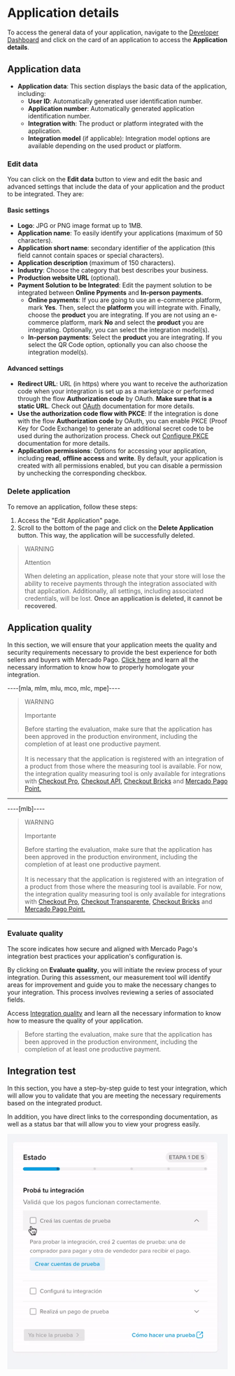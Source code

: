 # Application details

To access the general data of your application, navigate to the [Developer Dashboard](/developers/panel/app) and click on the card of an application to access the **Application details**.

## Application data

* **Application data**: This section displays the basic data of the application, including:
  - **User ID**: Automatically generated user identification number.
  - **Application number**: Automatically generated application identification number.
  - **Integration with**: The product or platform integrated with the application.
  - **Integration model** (if applicable): Integration model options are available depending on the used product or platform.

### Edit data

You can click on the **Edit data** button to view and edit the basic and advanced settings that include the data of your application and the product to be integrated. They are:

#### Basic settings

* **Logo**: JPG or PNG image format up to 1MB.
* **Application name**: To easily identify your applications (maximum of 50 characters).
* **Application short name**: secondary identifier of the application (this field cannot contain spaces or special characters).
* **Application description** (maximum of 150 characters).
* **Industry**: Choose the category that best describes your business.
* **Production website URL** (optional).
* **Payment Solution to be Integrated**: Edit the payment solution to be integrated between **Online Ppyments** and **In-person payments**.
  - **Online payments**: If you are going to use an e-commerce platform, mark **Yes**. Then, select the **platform** you will integrate with. Finally, choose the **product** you are integrating. If you are not using an e-commerce platform, mark **No** and select the **product** you are integrating. Optionally, you can select the integration model(s).
  - **In-person payments**: Select the **product** you are integrating. If you select the QR Code option, optionally you can also choose the integration model(s).

#### Advanced settings

* **Redirect URL**: URL (in https) where you want to receive the authorization code when your integration is set up as a marketplace or performed through the flow **Authorization code** by OAuth. **Make sure that is a static URL**. Check out [OAuth](/developers/en/docs/security/oauth/introduction) documentation for more details.
* **Use the authorization code flow with PKCE**: If the integration is done with the flow **Authorization code** by OAuth, you can enable PKCE (Proof Key for Code Exchange) to generate an additional secret code to be used during the authorization process.  Check out [Configure PKCE](/developers/en/docs/security/oauth/creation#:~:text=Access%20Token.-,Configure%20PKCE,-The%20PKCE%20) documentation for more details.
* **Application permissions**: Options for accessing your application, including **read**, **offline access** and **write**. By default, your application is created with all permissions enabled, but you can disable a permission by unchecking the corresponding checkbox.

### Delete application

To remove an application, follow these steps:

1. Access the "Edit Application" page.
2. Scroll to the bottom of the page and click on the **Delete Application** button.
This way, the application will be successfully deleted.

> WARNING
>
> Attention
>
> When deleting an application, please note that your store will lose the ability to receive payments through the integration associated with that application. Additionally, all settings, including associated credentials, will be lost. **Once an application is deleted, it cannot be recovered**.

## Application quality

In this section, we will ensure that your application meets the quality and security requirements necessary to provide the best experience for both sellers and buyers with Mercado Pago. [Click here](/developers/en/guides/additional-content/homologator/homologator) and learn all the necessary information to know how to properly homologate your integration.

----[mla, mlm, mlu, mco, mlc, mpe]----

> WARNING
>
> Importante
>
> Before starting the evaluation, make sure that the application has been approved in the production environment, including the completion of at least one productive payment.
> <br><br>
> It is necessary that the application is registered with an integration of a product from those where the measuring tool is available. For now, the integration quality measuring tool is only available for integrations with [Checkout Pro,](/developers/en/docs/checkout-pro/landing) [Checkout API,](/developers/en/docs/checkout-api/landing) [Checkout Bricks](/developers/en/docs/checkout-bricks/landing) and [Mercado Pago Point.](/developers/en/docs/mp-point/landing)

------------
----[mlb]----

> WARNING
>
> Importante
>
> Before starting the evaluation, make sure that the application has been approved in the production environment, including the completion of at least one productive payment.
> <br><br>
> It is necessary that the application is registered with an integration of a product from those where the measuring tool is available. For now, the integration quality measuring tool is only available for integrations with [Checkout Pro,](/developers/en/docs/checkout-pro/landing) [Checkout Transparente,](/developers/en/docs/checkout-api/landing) [Checkout Bricks](/developers/en/docs/checkout-bricks/landing) and [Mercado Pago Point.](/developers/en/docs/mp-point/landing)

------------

### Evaluate quality

The score indicates how secure and aligned with Mercado Pago's integration best practices your application's configuration is.

By clicking on **Evaluate quality**, you will initiate the review process of your integration. During this assessment, our measurement tool will identify areas for improvement and guide you to make the necessary changes to your integration. This process involves reviewing a series of associated fields.

Access [Integration quality](/developers/en/docs/integration-quality) and learn all the necessary information to know how to measure the quality of your application.

> Before starting the evaluation, make sure that the application has been approved in the production environment, including the completion of at least one productive payment. 

## Integration test

In this section, you have a step-by-step guide to test your integration, which will allow you to validate that you are meeting the necessary requirements based on the integrated product. 

In addition, you have direct links to the corresponding documentation, as well as a status bar that will allow you to view your progress easily.

![Validation screen for integration test](/images/dashboard/testing-validation-es.gif)
